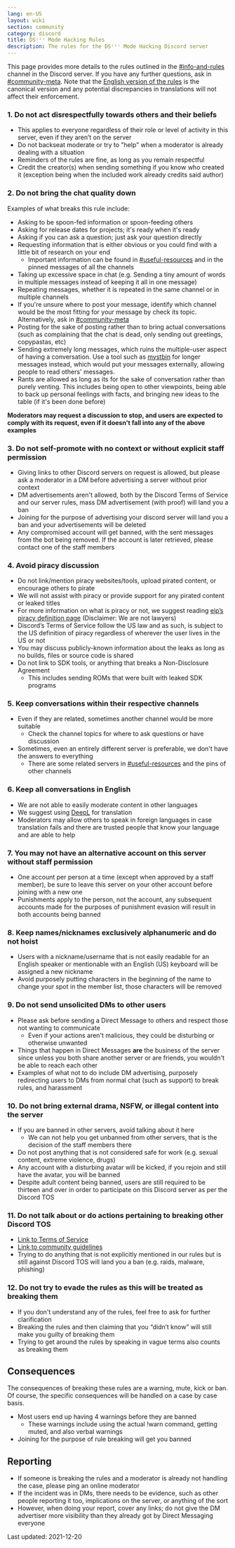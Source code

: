 ```yaml
---
lang: en-US
layout: wiki
section: community
category: discord
title: DS⁽ⁱ⁾ Mode Hacking Rules
description: The rules for the DS⁽ⁱ⁾ Mode Hacking Discord server
---
```


This page provides more details to the rules outlined in the [#info-and-rules](https://discord.com/channels/283769550611152897/626620520330428436) channel in the Discord server. If you have any further questions, ask in [#community-meta](https://discord.com/channels/283769550611152897/715651368391671919). Note that the [English version of the rules](/community/discord-rules) is the canonical version and any potential discrepancies in translations will not affect their enforcement.

### 1. Do not act disrespectfully towards others and their beliefs

- This applies to everyone regardless of their role or level of activity in this server, even if they aren’t on the server
- Do not backseat moderate or try to "help" when a moderator is already dealing with a situation
- Reminders of the rules are fine, as long as you remain respectful
- Credit the creator(s) when sending something if you know who created it (exception being when the included work already credits said author)

### 2. Do not bring the chat quality down

Examples of what breaks this rule include:
- Asking to be spoon-fed information or spoon-feeding others
- Asking for release dates for projects; it's ready when it's ready
- Asking if you can ask a question; just ask your question directly
- Requesting information that is either obvious or you could find with a little bit of research on your end
   - Important information can be found in [#useful-resources](https://discord.com/channels/283769550611152897/638041441079263283) and in the pinned messages of all the channels
- Taking up excessive space in chat (e.g. Sending a tiny amount of words in multiple messages instead of keeping it all in one message)
- Repeating messages, whether it is repeated in the same channel or in multiple channels
 - If you're unsure where to post your message, identify which channel would be the most fitting for your message by check its topic. Alternatively, ask in [#community-meta](https://discord.com/channels/283769550611152897/715651368391671919)
- Posting for the sake of posting rather than to bring actual conversations (such as complaining that the chat is dead, only sending out greetings, copypastas, etc)
- Sending extremely long messages, which ruins the multiple-user aspect of having a conversation. Use a tool such as [mystbin](https://mystb.in/) for longer messages instead, which would put your messages externally, allowing people to read others' messages.
- Rants are allowed as long as its for the sake of conversation rather than purely venting. This includes being open to other viewpoints, being able to back up personal feelings with facts, and bringing new ideas to the table (if it's been done before)

**Moderators may request a discussion to stop, and users are expected to comply with its request, even if it doesn't fall into any of the above examples**

### 3. Do not self-promote with no context or without explicit staff permission

- Giving links to other Discord servers on request is allowed, but please ask a moderator in a DM before advertising a server without prior context
- DM advertisements aren't allowed, both by the Discord Terms of Service and our server rules, mass DM advertisement (with proof) will land you a ban
- Joining for the purpose of advertising your discord server will land you a ban and your advertisements will be deleted
- Any compromised account will get banned, with the sent messages from the bot being removed. If the account is later retrieved, please contact one of the staff members

### 4. Avoid piracy discussion

- Do not link/mention piracy websites/tools, upload pirated content, or encourage others to pirate
- We will not assist with piracy or provide support for any pirated content or leaked titles
- For more information on what is piracy or not, we suggest reading [eip’s piracy definition page](https://3ds.eiphax.tech/piracy.html) (Disclaimer: We are not lawyers)
- Discord’s Terms of Service follow the US law and as such, is subject to the US definition of piracy regardless of wherever the user lives in the US or not
- You may discuss publicly-known information about the leaks as long as no builds, files or source code is shared
- Do not link to SDK tools, or anything that breaks a Non-Disclosure Agreement
   - This includes sending ROMs that were built with leaked SDK programs

### 5. Keep conversations within their respective channels

- Even if they are related, sometimes another channel would be more suitable
   - Check the channel topics for where to ask questions or have discussion
- Sometimes, even an entirely different server is preferable, we don't have the answers to everything
   - There are some related servers in [#useful-resources](https://discord.com/channels/283769550611152897/638041441079263283) and the pins of other channels

### 6. Keep all conversations in English

- We are not able to easily moderate content in other languages
- We suggest using [DeepL](https://www.deepl.com/translator) for translation
- Moderators may allow others to speak in foreign languages in case translation fails and there are trusted people that know your language and are able to help

### 7. You may not have an alternative account on this server without staff permission

- One account per person at a time (except when approved by a staff member), be sure to leave this server on your other account before joining with a new one
- Punishments apply to the person, not the account, any subsequent accounts made for the purposes of punishment evasion will result in both accounts being banned

### 8. Keep names/nicknames exclusively alphanumeric and do not hoist

- Users with a nickname/username that is not easily readable for an English speaker or mentionable with an English (US) keyboard will be assigned a new nickname
- Avoid purposely putting characters in the beginning of the name to change your spot in the member list, those characters will be removed

### 9. Do not send unsolicited DMs to other users

- Please ask before sending a Direct Message to others and respect those not wanting to communicate
   - Even if your actions aren't malicious, they could be disturbing or otherwise unwanted
- Things that happen in Direct Messages **are** the business of the server since unless you both share another server or are friends, you wouldn't be able to reach each other
- Examples of what not to do include DM advertising, purposely redirecting users to DMs from normal chat (such as support) to break rules, and harassment


### 10. Do not bring external drama, NSFW, or illegal content into the server

- If you are banned in other servers, avoid talking about it here
   - We can not help you get unbanned from other servers, that is the decision of the staff members there
- Do not post anything that is not considered safe for work (e.g. sexual content, extreme violence, drugs)
- Any account with a disturbing avatar will be kicked, if you rejoin and still have the avatar, you will be banned
- Despite adult content being banned, users are still required to be thirteen and over in order to participate on this Discord server as per the Discord TOS

### 11. Do not talk about or do actions pertaining to breaking other Discord TOS

- [Link to Terms of Service](https://discord.com/terms)
- [Link to community guidelines](https://discord.com/guidelines)
- Trying to do anything that is not explicitly mentioned in our rules but is still against Discord TOS will land you a ban (e.g. raids, malware, phishing)

### 12. Do not try to evade the rules as this will be treated as breaking them

- If you don't understand any of the rules, feel free to ask for further clarification
- Breaking the rules and then claiming that you “didn’t know” will still make you guilty of breaking them
- Trying to get around the rules by speaking in vague terms also counts as breaking them

## Consequences

The consequences of breaking these rules are a warning, mute, kick or ban. Of course, the specific consequences will be handled on a case by case basis.
- Most users end up having 4 warnings before they are banned
   - These warnings include using the actual !warn command, getting muted, and also verbal warnings
- Joining for the purpose of rule breaking will get you banned

## Reporting

- If someone is breaking the rules and a moderator is already not handling the case, please ping an online moderator
- If the incident was in DMs, there needs to be evidence, such as other people reporting it too, implications on the server, or anything of the sort
- However, when doing your report, cover any links; do not give the DM advertiser more visibility than they already got by Direct Messaging everyone


Last updated: 2021-12-20

